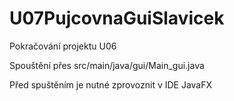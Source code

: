# U07PujcovnaGuiSlavicek

Pokračování projektu U06

Spouštění přes src/main/java/gui/Main_gui.java

Před spuštěním je nutné zprovoznit v IDE JavaFX
